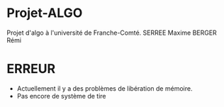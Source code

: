 # Projet-ALGO

Projet d'algo à l'université de Franche-Comté. 
SERREE Maxime
BERGER Rémi 

# ERREUR 

- Actuellement il y a des problèmes de libération de mémoire.
- Pas encore de système de tire 

